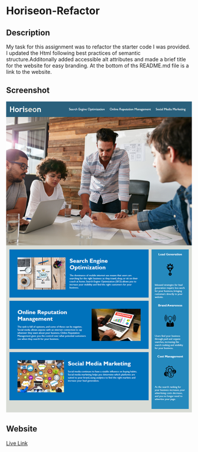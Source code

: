 # Horiseon-Refactor

## Description 
My task for this assignment was to refactor the starter code I was provided. I updated the Html following best practices of semantic structure.Additonally added accessible alt attributes and made a brief title for the website for easy branding. At the bottom of ths README.md file is a link to the website.

## Screenshot
![computer](./assets\images\01-html-css-git-homework-demo.png)

## Website
[Live Link](https://pvon11.github.io/Horiseon-Refactor/)


